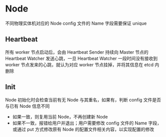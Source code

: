# Node

不同物理实体机对应的 Node config 文件的 Name 字段需要保证 unique

## Heartbeat

所有 worker 节点启动后，会由 Heartbeat Sender 持续向 Master 节点的 Heartbeat Watcher 发送心跳，一旦  Heartbeat Watcher 一段时间没有接收到 worker 节点发来的心跳，就认为对应 worker 节点挂掉，并将其信息在 etcd 内删除

## Init

Node 初始化时会检查当前有无 Node 与其重名，如果有，判断 config 文件是否与已有 Node 信息不同

- 如果一致，则复用当前 Node，不再创建新 Node
- 如果不一致，报错给用户并退出；用户需要修改 config 文件的 Name 字段，或通过 put 方式修改原有 Node 的配置文件相关内容，以实现配置的修改